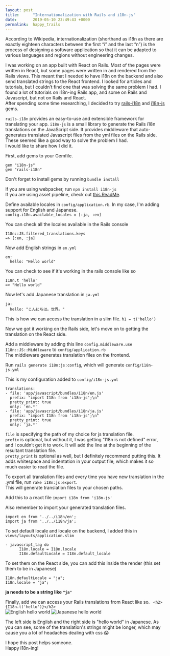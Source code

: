 ```yaml
---
layout: post
title:      "Internationalization with Rails and i18n-js"
date:       2019-05-10 23:49:43 +0000
permalink:  happy_trails
---
```


According to Wikipedia, internationalization (shorthand as i18n as there are exactly eighteen characters between the first “i” and the last “n”) is the process of designing a software application so that it can be adapted to various languages and regions without engineering changes.

I was working on an app built with React on Rails. Most of the pages were written in React, but some pages were written in and rendered from the Rails views. This meant that I needed to have i18n on the backend and also send translated strings to the React frontend. 
I looked for articles and tutorials, but I couldn’t find one that was solving the same problem I had. I found a lot of tutorials on i18n-ing Rails app, and some on Rails and Javascript, but not on Rails and React. </br>
After spending some time researching, I decided to try [rails-i18n](https://github.com/svenfuchs/rails-i18n) and [i18n-js](https://github.com/fnando/i18n-js) gems.

`rails-i18n` provides an easy-to-use and extensible framework for translating your app. `i18n-js` is a small library to generate the Rails i18n translations on the JavaScript side. It provides middleware that auto-generates translated Javascript files from the yml files on the Rails side. 
These seemed like a good way to solve the problem I had.</br>
I would like to share how I did it. 

First, add gems to your Gemfile.
```
gem "i18n-js"
gem "rails-i18n"
```

Don't forget to install gems by running
`bundle install`

If you are using webpacker, run
`npm install i18n-js`</br>
If you are using asset pipeline, check out [this ReadMe](https://github.com/fnando/i18n-js).

Define available locales in `config/application.rb`. In my case, I'm adding support for English and Japanese. <br />
`config.i18n.available_locales = [:ja, :en]`

You can check all the locales available in the Rails console <br />
```
I18n::JS.filtered_translations.keys
=> [:en, :ja]
```

Now add English strings in `en.yml`
```
en:
  hello: "Hello world"
```
You can check to see if it's working in the rails console like so  
```
I18n.t 'hello'
=> "Hello world"
```
Now let's add Japanese translation in `ja.yml`
```
ja:
  hello: "こんにちは。世界。"
```
This is how we can access the translation in a slim file.
`h1 = t('hello')`

Now we got it working on the Rails side, let's move on to getting the translation on the React side.

Add a middleware by adding this line `config.middleware.use I18n::JS::Middleware` to `config/application.rb`<br />
The middleware generates translation files on the frontend.

Run `rails generate i18n:js:config`, which will generate `config/i18n-js.yml`

This is my configuration added to  `config/i18n-js.yml`
```
translations:
- file: 'app/javascript/bundles/i18n/en.js'
  prefix: "import I18n from 'i18n-js';\n"
  pretty_print: true
  only: 'en.*'
- file: 'app/javascript/bundles/i18n/ja.js'
  prefix: "import I18n from 'i18n-js';\n"
  pretty_print: true
  only: 'ja.*'
```
`file` is specifying the path of my choice for js translation file.<br />
`prefix` is optional, but without it, I was getting "I18n is not defined" error, and I couldn’t get it to work. It will add the line at the beginning of the resultant translation file. <br />
`pretty_print` is optional as well, but I definitely recommend putting this. It adds whitespace and indentation in your output file, which makes it so much easier to read the file.

To export all translation files and every time you have new translation in the .yml file, run `rake i18n:js:export`.</br>
This will generate translation files to your chosen paths.

Add this to a react file `import i18n from 'i18n-js'`

Also remember to import your generated translation files.
```
import en from '../../i18n/en';
import ja from '../../i18n/ja';
```
To set default locale and locale on the backend, I added this in `views/layouts/application.slim`

```
- javascript_tag do
      I18n.locale = I18n.locale
      I18n.defaultLocale = I18n.default_locale
```      
To set them on the React side, you can add this inside the render (this set them to be in Japanese) 

```
I18n.defaultLocale = "ja";
I18n.locale = "ja";
```
**ja needs to be a string like `"ja"`**

      
Finally, add we can access your Rails translations from React like so. 
` <h2>{I18n.t('hello')}</h2>`   
![English hello world](https://res.cloudinary.com/codingmamakaz/image/upload/v1601997665/Screen_Shot_2020-10-06_at_11.18.31_AM_seh2hd.png)
![Japanese hello world](https://res.cloudinary.com/codingmamakaz/image/upload/v1601997665/Screen_Shot_2020-10-06_at_11.14.36_AM_izs69h.png)

The left side is English and the right side is "hello world" in Japanese. As you can see, some of the translation's strings might be longer, which may cause you a lot of headaches dealing with css 😱

I hope this post helps someone. </br>
Happy i18n-ing!
